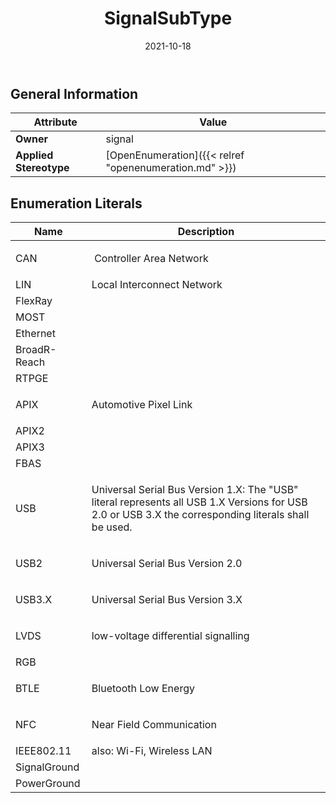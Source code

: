 ﻿---
title: SignalSubType
toc: false
type: specs
date: "2021-10-18"
draft: false
specification: VEC
version: 1.2.1
documentType: "Recommendation"
elementType: Class
classes:
  - SignalSubType
menu_name: vec-1.2.1
---


## General Information

| Attribute               | Value |
|-------------------------|-------|
| **Owner**               | signal |
| **Applied Stereotype**  | [OpenEnumeration]({{< relref "openenumeration.md" >}})<br/>  |

## Enumeration Literals
| Name          | **Description** |
|---------------|-----------------|
| CAN | <p> &#160;Controller Area Network      </p> |
| LIN | Local Interconnect Network |
| FlexRay |  |
| MOST |  |
| Ethernet |  |
| BroadR-Reach |  |
| RTPGE |  |
| APIX | <p> Automotive Pixel Link      </p> |
| APIX2 |  |
| APIX3 |  |
| FBAS |  |
| USB | <p> Universal Serial&#160;Bus Version 1.X: The &quot;USB&quot; literal represents all USB 1.X Versions for USB 2.0 or USB 3.X the corresponding literals shall be used.      </p> |
| USB2 | <p> Universal Serial&#160;Bus Version 2.0      </p> |
| USB3.X | <p> Universal Serial&#160;Bus Version 3.X      </p> |
| LVDS | <p> low-voltage differential signalling      </p> |
| RGB |  |
| BTLE | <p> Bluetooth Low Energy      </p> |
| NFC | <p> Near Field Communication      </p> |
| IEEE802.11 | also: Wi-Fi, Wireless LAN |
| SignalGround |  |
| PowerGround |  |
